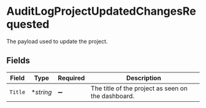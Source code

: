 # AuditLogProjectUpdatedChangesRequested

The payload used to update the project.


## Fields

| Field                                              | Type                                               | Required                                           | Description                                        |
| -------------------------------------------------- | -------------------------------------------------- | -------------------------------------------------- | -------------------------------------------------- |
| `Title`                                            | **string*                                          | :heavy_minus_sign:                                 | The title of the project as seen on the dashboard. |